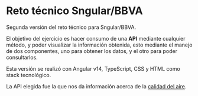 # Reto técnico Sngular/BBVA

Segunda versión del reto técnico para Sngular/BBVA.

El objetivo del ejercicio es hacer consumo de una **API** mediante cualquier método, y poder visualizar la información obtenida, esto mediante el manejo de dos componentes, uno para obtener los datos, y el otro para poder consultarlos.

Esta versión se realizó con Angular v14, TypeScript, CSS y HTML como stack tecnológico.

La API elegida fue la que nos da información acerca de la [calidad del aire](https://api.datos.gob.mx/v1/calidadAire).
